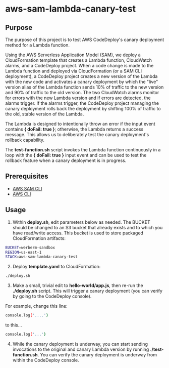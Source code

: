 # aws-sam-lambda-canary-test

## Purpose

The purpose of this project is to test AWS CodeDeploy's canary deployment method for a Lambda function. 

Using the AWS Serverless Application Model (SAM), we deploy a CloudFormation template that creates a Lambda function, CloudWatch alarms, and a CodeDeploy project. When a code change is made to the Lambda function and deployed via CloudFormation (or a SAM CLI deployment), a CodeDeploy project creates a new version of the Lambda with the new code and activates a canary deployment by which the "live" version alias of the Lambda function sends 10% of traffic to the new version and 90% of traffic to the old version. The two CloudWatch alarms monitor for errors with the new Lambda version and if errors are detected, the alarms trigger. If the alarms trigger, the CodeDeploy project managing the canary deployment rolls back the deployment by shifting 100% of traffic to the old, stable version of the Lambda. 

The Lambda is designed to intentionally throw an error if the input event contains **{ doFail: true }**; otherwise, the Lambda returns a success message. This allows us to deliberately test the canary deployment's rollback capability. 

The **test-function.sh** script invokes the Lambda function continuously in a loop with the **{ doFail: true }** input event and can be used to test the rollback feature when a canary deployment is in progress. 

## Prerequisites

* [AWS SAM CLI](https://docs.aws.amazon.com/serverless-application-model/latest/developerguide/serverless-sam-cli-install.html)
* [AWS CLI](https://docs.aws.amazon.com/cli/latest/userguide/install-macos.html)

## Usage

1. Within **deploy.sh**, edit parameters below as needed. The BUCKET should be changed to an S3 bucket that already exists and to which you have read/write access. This bucket is used to store packaged CloudFormation artifacts:

```sh
BUCKET=werberm-sandbox
REGION=us-east-1
STACK=aws-sam-lambda-canary-test
```

2. Deploy **template.yaml** to CloudFormation:

```sh
./deploy.sh
```

3. Make a small, trivial edit to **hello-world/app.js**, then re-run the **./deploy.sh** script. This will trigger a canary deployment (you can verify by going to the CodeDeploy console).

For example, change this line:

```sh
console.log('....')
```

to this...

```sh
console.log('...')
```

4. While the canary deployment is underway, you can start sending invocations to the original and canary Lambda version by running **./test-function.sh**. You can verify the canary deployment is underway from within the CodeDeploy console. 
